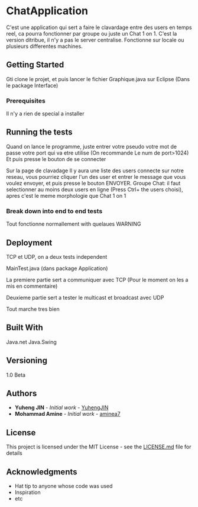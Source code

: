 # ChatApplication

C'est une application qui sert a faire le clavardage entre des users en temps reel, ca pourra fonctionner par groupe ou juste un Chat 1 on 1. C'est la version ditribue, il n'y a pas le server centralise.
Fonctionne sur locale ou plusieurs differentes machines.

## Getting Started

Gti clone le projet, et puis lancer le fichier Graphique.java sur Eclipse (Dans le package Interface)

### Prerequisites

Il n'y a rien de special a installer


## Running the tests

Quand on lance le programme, juste entrer 
	votre pseudo
	votre mot de passe
	votre port qui va etre utilise (On recommande Le num de port>1024) 
Et puis presse le bouton de se connecter

Sur la page de clavadage
	Il y aura une liste des users connecte sur notre reseau, vous pourriez cliquer l'un des user et entrer le message que vous voulez envoyer, et puis presse le bouton ENVOYER.
	Groupe Chat: il faut selectionner au moins deux users en ligne (Press Ctrl+ the users choisi), apres c'est le meme morphologie que Chat 1 on 1
	
### Break down into end to end tests

Tout fonctionne normallement with quelaues WARNING


## Deployment

TCP et UDP, on a deux tests independent

MainTest.java     (dans package Application)

La premiere partie sert a communiquer avec TCP (Pour le moment on les a mis  en commentaire)

Deuxieme partie sert a tester le multicast et broadcast avec UDP

Tout marche tres bien 


## Built With

Java.net
Java.Swing

## Versioning

1.0 Beta

## Authors

* **Yuheng JIN** - *Initial work* - [YuhengJIN](https://github.com/YuhengJin)
* **Mohammad Amine** - *Initial work* - [aminea7](https://github.com/aminea7)


## License

This project is licensed under the MIT License - see the [LICENSE.md](LICENSE.md) file for details

## Acknowledgments

* Hat tip to anyone whose code was used
* Inspiration
* etc

